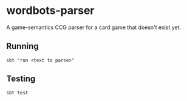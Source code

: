# wordbots-parser
A game-semantics CCG parser for a card game that doesn't exist yet.

## Running
```
sbt "run <text to parse>"
```

## Testing
```
sbt test
```
